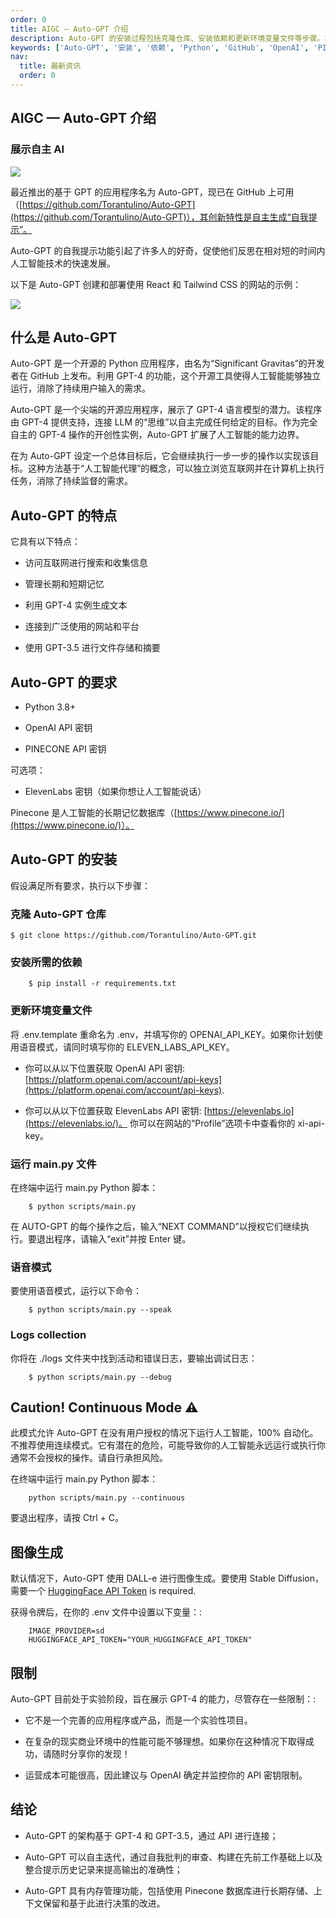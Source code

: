 ```yaml
---
order: 0
title: AIGC — Auto-GPT 介绍
description: Auto-GPT 的安装过程包括克隆仓库、安装依赖和更新环境变量文件等步骤。本指南将指导您完成安装 Auto-GPT 所需的所有步骤。
keywords: ['Auto-GPT', '安装', '依赖', 'Python', 'GitHub', 'OpenAI', 'PINECONE', 'ElevenLabs', 'AI', '语音模式', '环境变量', 'GPT-4', 'GPT-3.5', 'DALL-e', 'Stable Diffusion']
nav:
  title: 最新资讯
  order: 0
---
```


## AIGC — Auto-GPT 介绍

### 展示**自主 AI**

![](https://cdn-images-1.medium.com/max/2000/1*NKkmD0SKFoV9QGQGnBZdTg.png)

最近推出的基于 GPT 的应用程序名为 Auto-GPT，现已在 GitHub 上可用（[https://github.com/Torantulino/Auto-GPT](https://github.com/Torantulino/Auto-GPT)），其创新特性是自主生成“自我提示”。

Auto-GPT 的自我提示功能引起了许多人的好奇，促使他们反思在相对短的时间内人工智能技术的快速发展。

以下是 Auto-GPT 创建和部署使用 React 和 Tailwind CSS 的网站的示例：

![](https://cdn-images-1.medium.com/max/2000/0*Xpcz2LoE6RYNwsD4)

## 什么是 Auto-GPT

Auto-GPT 是一个开源的 Python 应用程序，由名为“Significant Gravitas”的开发者在 GitHub 上发布。利用 GPT-4 的功能，这个开源工具使得人工智能能够独立运行，消除了持续用户输入的需求。

Auto-GPT 是一个尖端的开源应用程序，展示了 GPT-4 语言模型的潜力。该程序由 GPT-4 提供支持，连接 LLM 的“思维”以自主完成任何给定的目标。作为完全自主的 GPT-4 操作的开创性实例，Auto-GPT 扩展了人工智能的能力边界。

在为 Auto-GPT 设定一个总体目标后，它会继续执行一步一步的操作以实现该目标。这种方法基于“人工智能代理”的概念，可以独立浏览互联网并在计算机上执行任务，消除了持续监督的需求。

## Auto-GPT 的特点

它具有以下特点：

- 访问互联网进行搜索和收集信息

- 管理长期和短期记忆

- 利用 GPT-4 实例生成文本

- 连接到广泛使用的网站和平台

- 使用 GPT-3.5 进行文件存储和摘要

## Auto-GPT 的要求

- Python 3.8+

- OpenAI API 密钥

- PINECONE API 密钥

可选项：

- ElevenLabs 密钥（如果你想让人工智能说话）

Pinecone 是人工智能的长期记忆数据库（[https://www.pinecone.io/](https://www.pinecone.io/)）。

## Auto-GPT 的安装

假设满足所有要求，执行以下步骤：

### 克隆 Auto-GPT 仓库

```shell
$ git clone https://github.com/Torantulino/Auto-GPT.git
```

### 安装所需的依赖

```shell
    $ pip install -r requirements.txt
```
### 更新环境变量文件

将 .env.template 重命名为 .env，并填写你的 OPENAI_API_KEY。如果你计划使用语音模式，请同时填写你的 ELEVEN_LABS_API_KEY。

* 你可以从以下位置获取 OpenAI API 密钥: [https://platform.openai.com/account/api-keys](https://platform.openai.com/account/api-keys).

* 你可以从以下位置获取 ElevenLabs API 密钥: [https://elevenlabs.io](https://elevenlabs.io/)。 你可以在网站的“Profile”选项卡中查看你的 xi-api-key。

### 运行 main.py 文件

在终端中运行 main.py Python 脚本：

```shell
    $ python scripts/main.py
```

在 AUTO-GPT 的每个操作之后，输入“NEXT COMMAND”以授权它们继续执行。要退出程序，请输入“exit”并按 Enter 键。

### 语音模式

要使用语音模式，运行以下命令：

```shell
    $ python scripts/main.py --speak
```

### Logs collection

你将在 ./logs 文件夹中找到活动和错误日志，要输出调试日志：

```shell
    $ python scripts/main.py --debug
```

## Caution! Continuous Mode ⚠️

此模式允许 Auto-GPT 在没有用户授权的情况下运行人工智能，100% 自动化。不推荐使用连续模式。它有潜在的危险，可能导致你的人工智能永远运行或执行你通常不会授权的操作。请自行承担风险。

在终端中运行 main.py Python 脚本：

```shell
    python scripts/main.py --continuous
```

要退出程序，请按 Ctrl + C。

## 图像生成

默认情况下，Auto-GPT 使用 DALL-e 进行图像生成。要使用 Stable Diffusion，需要一个 [HuggingFace API Token](https://huggingface.co/settings/tokens) is required.

获得令牌后，在你的 .env 文件中设置以下变量：:

```shell
    IMAGE_PROVIDER=sd
    HUGGINGFACE_API_TOKEN="YOUR_HUGGINGFACE_API_TOKEN"
```

## 限制

Auto-GPT 目前处于实验阶段，旨在展示 GPT-4 的能力，尽管存在一些限制：:

* 它不是一个完善的应用程序或产品，而是一个实验性项目。

* 在复杂的现实商业环境中的性能可能不够理想。如果你在这种情况下取得成功，请随时分享你的发现！

* 运营成本可能很高，因此建议与 OpenAI 确定并监控你的 API 密钥限制。

## 结论

* Auto-GPT 的架构基于 GPT-4 和 GPT-3.5，通过 API 进行连接；

* Auto-GPT 可以自主迭代，通过自我批判的审查、构建在先前工作基础上以及整合提示历史记录来提高输出的准确性；

* Auto-GPT 具有内存管理功能，包括使用 Pinecone 数据库进行长期存储、上下文保留和基于此进行决策的改进。
